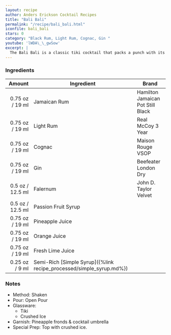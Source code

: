 ```yaml
---
layout: recipe
author: Anders Erickson Cocktail Recipes
title: "Bali Bali"
permalink: "/recipe/bali_bali.html"
iconfile: bali_bali
stars: 0
category: "Black Rum, Light Rum, Cognac, Gin "
youtube: 'lWDA\_\_gwSow'
excerpt: |
  The Bali Bali is a classic tiki cocktail that packs a punch with its blend of rums, liqueurs, and fruit juices.
---
```


### Ingredients

|  Amount | Ingredient                                                | Brand                             |
| ------: | --------------------------------------------------------- | --------------------------------- |
| 0.75 oz / 19 ml | Jamaican Rum                                              | Hamilton Jamaican Pot Still Black |
| 0.75 oz / 19 ml | Light Rum                                                 | Real McCoy 3 Year                 |
| 0.75 oz / 19 ml | Cognac                                                    | Maison Rouge VSOP                 |
| 0.75 oz / 19 ml | Gin                                                       | Beefeater London Dry              |
|  0.5 oz / 12.5 ml | Falernum                                                  | John D. Taylor Velvet             |
|  0.5 oz / 12.5 ml | Passion Fruit Syrup                                       |
| 0.75 oz / 19 ml | Pineapple Juice                                           |
| 0.75 oz / 19 ml | Orange Juice                                              |
| 0.75 oz / 19 ml | Fresh Lime Juice                                          |
| 0.25 oz / 9 ml | Semi-Rich [Simple Syrup]({%link recipe_processed/simple_syrup.md%}) |

### Notes

- Method: Shaken
- Pour: Open Pour
- Glassware:
  - Tiki
  - Crushed Ice
- Garnish: Pineapple fronds & cocktail umbrella
- Special Prep: Top with crushed ice.
